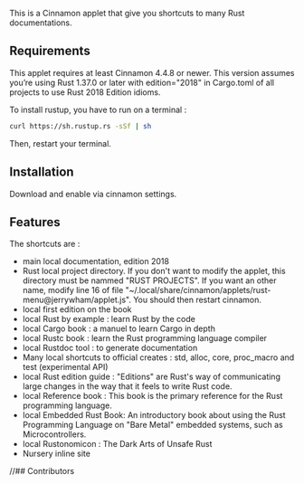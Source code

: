 This is a Cinnamon applet that give you shortcuts to many Rust documentations.

## Requirements
This applet requires at least Cinnamon 4.4.8 or newer.
This version assumes you’re using Rust 1.37.0 or later with edition="2018" in Cargo.toml of all projects to use Rust 2018 Edition idioms.

To install rustup, you have to run on a terminal :
```bash
curl https://sh.rustup.rs -sSf | sh
```
Then, restart your terminal.

## Installation
Download and enable via cinnamon settings.

## Features
The shortcuts are :
- main local documentation, edition 2018
- Rust local project directory. If you don't want to modify the applet, this directory must be nammed "RUST PROJECTS". If you want an other name, modify line 16 of file "~/.local/share/cinnamon/applets/rust-menu@jerrywham/applet.js". You should then restart cinnamon.
- local first edition on the book
- local Rust by example : learn Rust by the code
- local Cargo book : a manuel to learn Cargo in depth
- local Rustc book : learn the Rust programming language compiler
- local Rustdoc tool : to generate documentation
- Many local shortcuts to official creates : std, alloc, core, proc_macro and test (experimental API)
- local Rust edition guide : "Editions" are Rust's way of communicating large changes in the way that it feels to write Rust code.
- local Reference book : This book is the primary reference for the Rust programming language.
- local Embedded Rust Book: An introductory book about using the Rust Programming Language on "Bare Metal" embedded systems, such as Microcontrollers.
- local Rustonomicon : The Dark Arts of Unsafe Rust
- Nursery inline site
 
//## Contributors

